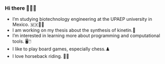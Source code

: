 ### Hi there 👋😄✨
 
 - I’m studying biotechnology engineering at the UPAEP university in Mexico. 🇲🇽🥼🦅 
 - I am working on my thesis about the synthesis of kinetin.🧬
 - I’m interested in learning more about programming and computational tools. 🖥️🖱️ 
 - I like to play board games, especially chess.♟️
 - I love horseback riding. 🏇🌳
<!--
**HerreraDeMartino/HerreraDeMartino** is a ✨ _special_ ✨ repository because its `README.md` (this file) appears on your GitHub profile.

Here are some ideas to get you started:

- 🔭 I’m currently working on ...
- 🌱 I’m currently learning ...
- 👯 I’m looking to collaborate on ...
- 🤔 I’m looking for help with ...
- 💬 Ask me about ...
- 📫 How to reach me: ...
- 😄 Pronouns: ...
- ⚡ Fun fact: ...
-->
